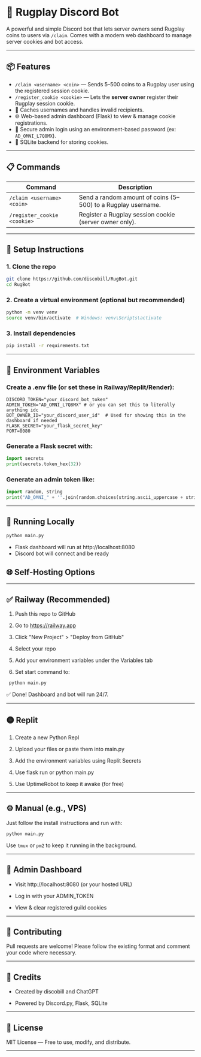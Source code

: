 # 🤖 Rugplay Discord Bot

A powerful and simple Discord bot that lets server owners send Rugplay coins to users via `/claim`. Comes with a modern web dashboard to manage server cookies and bot access.

---

## 📦 Features

- `/claim <username> <coin>` — Sends 5–500 coins to a Rugplay user using the registered session cookie.
- `/register_cookie <cookie>` — Lets the **server owner** register their Rugplay session cookie.
- 🧠 Caches usernames and handles invalid recipients.
- 🌐 Web-based admin dashboard (Flask) to view & manage cookie registrations.
- 🔐 Secure admin login using an environment-based password (ex: `AD_OMNI_L7Q8MX`).
- 📁 SQLite backend for storing cookies.

---

## 📋 Commands

| Command | Description |
|--------|-------------|
| `/claim <username> <coin>` | Send a random amount of coins (5–500) to a Rugplay username. |
| `/register_cookie <cookie>` | Register a Rugplay session cookie (server owner only). |

---

## 🚀 Setup Instructions

### 1. Clone the repo

```bash
git clone https://github.com/discobill/RugBot.git
cd RugBot
```

### 2. Create a virtual environment (optional but recommended)

```bash
python -m venv venv
source venv/bin/activate  # Windows: venv\Scripts\activate
```

### 3. Install dependencies

```bash
pip install -r requirements.txt
```

---

## 🔐 Environment Variables
### Create a .env file (or set these in Railway/Replit/Render):

```env
DISCORD_TOKEN="your_discord_bot_token"
ADMIN_TOKEN="AD_OMNI_L7Q8MX" # or you can set this to literally anything idc
BOT_OWNER_ID="your_discord_user_id"  # Used for showing this in the dashboard if needed
FLASK_SECRET="your_flask_secret_key"
PORT=8080
```

### Generate a Flask secret with:

```python
import secrets
print(secrets.token_hex(32))
```

### Generate an admin token like:

```python
import random, string
print("AD_OMNI_" + ''.join(random.choices(string.ascii_uppercase + string.digits, k=6)))
```

---

## 🧪 Running Locally

```bash
python main.py
```

* Flask dashboard will run at http://localhost:8080
* Discord bot will connect and be ready

## 🌐 Self-Hosting Options

---

## ✅ Railway (Recommended)

1. Push this repo to GitHub

2. Go to https://railway.app

3. Click "New Project" > "Deploy from GitHub"

4. Select your repo

5. Add your environment variables under the Variables tab

6. Set start command to: 
```bash
 python main.py
```

✅ Done! Dashboard and bot will run 24/7.

---

## 🟡 Replit

1. Create a new Python Repl

2. Upload your files or paste them into main.py

3. Add the environment variables using Replit Secrets

4. Use flask run or python main.py

5. Use UptimeRobot to keep it awake (for free)

--- 

## ⚙️ Manual (e.g., VPS)

Just follow the install instructions and run with:
```bash
python main.py
```

Use `tmux` or `pm2` to keep it running in the background.

---

## 📸 Admin Dashboard

* Visit http://localhost:8080 (or your hosted URL)

* Log in with your ADMIN_TOKEN

* View & clear registered guild cookies

---

## 🤝 Contributing

Pull requests are welcome! Please follow the existing format and comment your code where necessary.

--- 

## 🧠 Credits

* Created by discobill and ChatGPT

* Powered by Discord.py, Flask, SQLite

---

## 📄 License

MIT License — Free to use, modify, and distribute.

---

